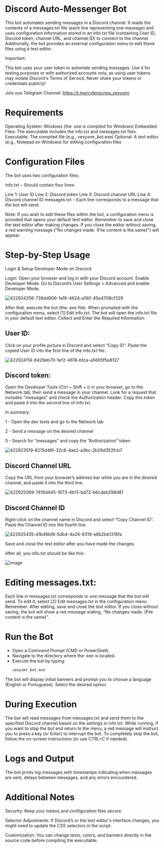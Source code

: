 # Discord Auto-Messenger Bot
This bot automates sending messages in a Discord channel. It reads the contents of a messages.txt file (each line representing one message) and uses configuration information stored in an info.txt file (containing User ID, Discord token, channel URL, and channel ID) to connect to the channel. Additionally, the bot provides an external configuration menu to edit these files using a text editor.

Important:

This bot uses your user token to automate sending messages. Use it for testing purposes or with authorized accounts only, as using user tokens may violate Discord's Terms of Service.
Never share your tokens or credentials publicly!

Join ous Telegram Channel: https://t.me/cybinscrips_vesyxmr

# Requirements
Operating System: Windows (the .exe is compiled for Windows)
Embedded Files: The executable includes the info.txt and messages.txt files.
Executable: The compiled file (e.g., vesyxmr_bot.exe)
Optional: A text editor (e.g., Notepad on Windows) for editing configuration files

# Configuration Files
The bot uses two configuration files:

info.txt – Should contain four lines:

Line 1: User ID
Line 2: Discord token
Line 3: Discord channel URL
Line 4: Discord channel ID
messages.txt – Each line corresponds to a message that the bot will send.

Note:
If you wish to edit these files within the bot, a configuration menu is provided that opens your default text editor. Remember to save and close the text editor after making changes. If you close the editor without saving, a red warning message ("No changes made. (File content is the same)") will appear.

# Step-by-Step Usage

Login & Setup Developer Mode on Discord:

Login: Open your browser and log in with your Discord account.
Enable Developer Mode:
Go to Discord’s User Settings > Advanced and enable Developer Mode.

![422924256-739dd906-1a16-4624-a190-45e4708cf329](https://github.com/user-attachments/assets/9864c67d-ae87-489d-80d4-5a19707ba93e)


After that, execute the bot (the .exe file). When prompted with the configuration menu, select [1] Edit info.txt.
The bot will open the info.txt file in your default text editor.
Collect and Enter the Required Information:

## User ID:
Click on your profile picture in Discord and select “Copy ID”. Paste the copied User ID into the first line of the info.txt file.

![422924114-8429eb70-1ef2-4618-b1ca-a5665f5e8127](https://github.com/user-attachments/assets/0772b234-6577-475b-9c04-e72daf2e99a7)


## Discord token: 
Open the Developer Tools (Ctrl + Shift + I) in your browser, go to the Network tab, then send a message in your channel.
Look for a request that includes "messages" and check the Authorization header. Copy this token and paste it into the second line of info.txt.

In summary: 

1 - Open the dev tools and go to the Network tab

2 - Send a message on the desired channel

3 - Search for “messages” and copy the “Authorization” token

![422923519-8215d46f-32c8-4ae2-a3bc-2b29d352fcb7](https://github.com/user-attachments/assets/348ee464-7a3b-4612-82dc-abbb7149b02a)


## Discord Channel URL
Copy the URL from your browser’s address bar while you are in the desired channel, and paste it into the third line.

![422925069-7419d445-1673-4bf3-bd72-b6cdeb298d81](https://github.com/user-attachments/assets/fed38361-5cba-4d1b-bf3c-a49700e7025b)


## Discord Channel ID
Right-click on the channel name in Discord and select “Copy Channel ID”. Paste the Channel ID into the fourth line.

![422925435-d1b49b16-5db4-4a26-8319-e8b2bb1318fa](https://github.com/user-attachments/assets/b4097b53-31d3-4756-a0d6-23d05382aa38)


Save and close the text editor after you have made the changes.

After all, you info.txt should be like this:

![image](https://github.com/user-attachments/assets/2a7d5fb0-a1b0-41a1-84b9-0d31ecd82669)

# Editing messages.txt:

Each line in messages.txt corresponds to one message that the bot will send.
To edit it, select [2] Edit messages.txt in the configuration menu.
Remember: After editing, save and close the text editor.
If you close without saving, the bot will show a red message stating, “No changes made. (File content is the same)”.

# Run the Bot

- Open a Command Prompt (CMD or PowerShell).
- Navigate to the directory where the .exe is located.
- Execute the bot by typing:
    ```bash 
    vesyxmr_bot.exe

The bot will display initial banners and prompt you to choose a language (English or Portuguese). Select the desired option.

# During Execution

The bot will read messages from messages.txt and send them to the specified Discord channel based on the settings in info.txt.
While running, if you want to stop the bot and return to the menu, a red message will instruct you to press a key (or Enter) to interrupt the bot.
To completely stop the bot, follow the on-screen instructions (or use CTRL+C if needed).

# Logs and Output
The bot prints log messages with timestamps indicating when messages are sent, delays between messages, and any errors encountered.

# Additional Notes
Security: Keep your tokens and configuration files secure.

Selector Adjustments: If Discord’s or the text editor's interface changes, you might need to update the CSS selectors in the script.

Customization: You can change texts, colors, and banners directly in the source code before compiling the executable.
